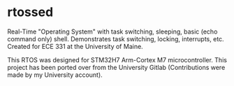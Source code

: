 # rtossed
Real-Time "Operating System" with task switching, sleeping, basic (echo command only) shell. Demonstrates task switching, locking, interrupts, etc. Created for ECE 331 at the University of Maine. 

This RTOS was designed for STM32H7 Arm-Cortex M7 microcontroller.
This project has been ported over from the University Gitlab (Contributions were made by my University account). 
